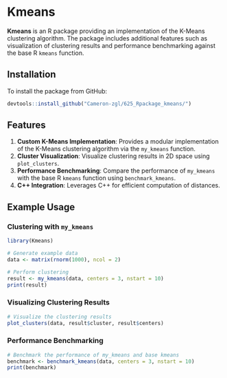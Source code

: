 # Kmeans

**Kmeans** is an R package providing an implementation of the K-Means clustering algorithm. The package includes additional features such as visualization of clustering results and performance benchmarking against the base R `kmeans` function.

## Installation

To install the package from GitHub:
```R
devtools::install_github("Cameron-zgl/625_Rpackage_kmeans/")
```

## Features

1. **Custom K-Means Implementation**: Provides a modular implementation of the K-Means clustering algorithm via the `my_kmeans` function.
2. **Cluster Visualization**: Visualize clustering results in 2D space using `plot_clusters`.
3. **Performance Benchmarking**: Compare the performance of `my_kmeans` with the base R `kmeans` function using `benchmark_kmeans`.
4. **C++ Integration**: Leverages C++ for efficient computation of distances.

## Example Usage

### Clustering with `my_kmeans`

```R
library(Kmeans)

# Generate example data
data <- matrix(rnorm(1000), ncol = 2)

# Perform clustering
result <- my_kmeans(data, centers = 3, nstart = 10)
print(result)
```

### Visualizing Clustering Results

```R
# Visualize the clustering results
plot_clusters(data, result$cluster, result$centers)
```

### Performance Benchmarking

```R
# Benchmark the performance of my_kmeans and base kmeans
benchmark <- benchmark_kmeans(data, centers = 3, nstart = 10)
print(benchmark)
```
